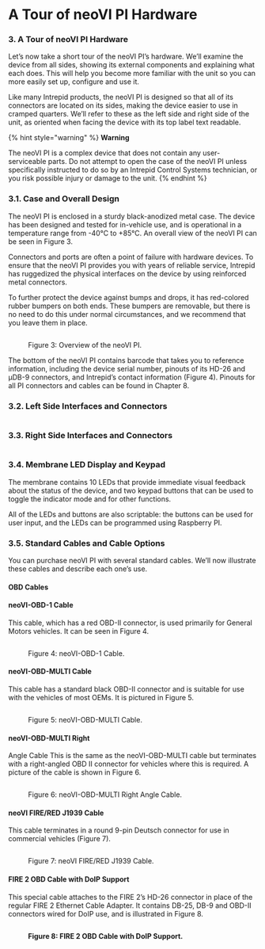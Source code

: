 # A Tour of neoVI PI Hardware

### 3. A Tour of neoVI PI Hardware

Let’s now take a short tour of the neoVI PI’s hardware. We’ll examine the device from all sides, showing its external components and explaining what each does. This will help you become more familiar with the unit so you can more easily set up, configure and use it.

Like many Intrepid products, the neoVI PI is designed so that all of its connectors are located on its sides, making the device easier to use in cramped quarters. We’ll refer to these as the left side and right side of the unit, as oriented when facing the device with its top label text readable.

{% hint style="warning" %}
**Warning**

The neoVI PI is a complex device that does not contain any user-serviceable parts. Do not attempt to open the case of the neoVI PI unless specifically instructed to do so by an Intrepid Control Systems technician, or you risk possible injury or damage to the unit.
{% endhint %}

### 3.1. Case and Overall Design&#x20;

The neoVI PI is enclosed in a sturdy black-anodized metal case. The device has been designed and tested for in-vehicle use, and is operational in a temperature range from -40°C to +85°C. An overall view of the neoVI PI can be seen in Figure 3.&#x20;

Connectors and ports are often a point of failure with hardware devices. To ensure that the neoVI PI provides you with years of reliable service, Intrepid has ruggedized the physical interfaces on the device by using reinforced metal connectors.

To further protect the device against bumps and drops, it has red-colored rubber bumpers on both ends. These bumpers are removable, but there is no need to do this under normal circumstances, and we recommend that you leave them in place.

<figure><img src=".gitbook/assets/neo-VIPI_3Quarter.png" alt=""><figcaption><p>Figure 3: Overview of the neoVI PI.</p></figcaption></figure>

The bottom of the neoVI PI contains barcode that takes you to reference information, including the device serial number, pinouts of its HD-26 and µDB-9 connectors, and Intrepid’s contact information (Figure 4). Pinouts for all PI connectors and cables can be found in Chapter 8.

### 3.2. Left Side Interfaces and Connectors

<figure><img src=".gitbook/assets/neoVI-PI_Baseplate2.png" alt=""><figcaption></figcaption></figure>

### 3.3. Right Side Interfaces and Connectors

<figure><img src=".gitbook/assets/neo-VIPI_Baseplate1.png" alt=""><figcaption></figcaption></figure>

### 3.4. Membrane LED Display and Keypad&#x20;

The membrane contains 10 LEDs that provide immediate visual feedback about the status of the device, and two keypad buttons that can be used to toggle the indicator mode and for other functions.

All of the LEDs and buttons are also scriptable: the buttons can be used for user input, and the LEDs can be programmed using Raspberry PI.

### 3.5. Standard Cables and Cable Options

You can purchase neoVI PI with several standard cables. We’ll now illustrate these cables and describe each one’s use.

#### **OBD Cables**



#### neoVI-OBD-1 Cable

This cable, which has a red OBD-II connector, is used primarily for General Motors vehicles. It can be seen in Figure 4.

<figure><img src=".gitbook/assets/img8.png" alt=""><figcaption><p>Figure 4: neoVI-OBD-1 Cable.</p></figcaption></figure>

#### neoVI-OBD-MULTI Cable

This cable has a standard black OBD-II connector and is suitable for use with the vehicles of most OEMs. It is pictured in Figure 5.

<figure><img src=".gitbook/assets/img6.png" alt=""><figcaption><p>Figure 5: neoVI-OBD-MULTI Cable.</p></figcaption></figure>

#### neoVI-OBD-MULTI Right&#x20;

Angle Cable This is the same as the neoVI-OBD-MULTI cable but terminates with a right-angled OBD II connector for vehicles where this is required. A picture of the cable is shown in Figure 6.

<figure><img src=".gitbook/assets/img7.png" alt=""><figcaption><p>Figure 6: neoVI-OBD-MULTI Right Angle Cable.</p></figcaption></figure>

#### neoVI FIRE/RED J1939 Cable&#x20;

This cable terminates in a round 9-pin Deutsch connector for use in commercial vehicles (Figure 7).

<figure><img src=".gitbook/assets/img3.png" alt=""><figcaption><p>Figure 7: neoVI FIRE/RED J1939 Cable.</p></figcaption></figure>

#### FIRE 2 OBD Cable with DoIP Support

&#x20;This special cable attaches to the FIRE 2’s HD-26 connector in place of the regular FIRE 2 Ethernet Cable Adapter. It contains DB-25, DB-9 and OBD-II connectors wired for DoIP use, and is illustrated in Figure 8.

<figure><img src=".gitbook/assets/img5 (1).png" alt=""><figcaption><p><strong>Figure 8: FIRE 2 OBD Cable with DoIP Support.</strong></p></figcaption></figure>
